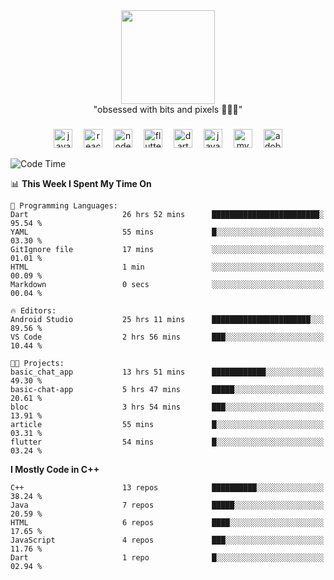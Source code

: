 


  <div align="center">
    
   <img src = "https://i.postimg.cc/W1R4TF4j/d6kpuve-c97567cf-518b-4b86-a271-5c89d88d22f7.gif"  width=150px height=150px />
 </div>

<div align="center">
  "obsessed with bits and pixels 🧑‍💻🎨"
</div>

  ###
<div align="center">
  <img src="https://cdn.jsdelivr.net/gh/devicons/devicon/icons/javascript/javascript-original.svg" height="30" alt="javascript logo"  />
  <img width="10" />
  <img src="https://cdn.jsdelivr.net/gh/devicons/devicon/icons/react/react-original.svg" height="30" alt="react logo"  />
  <img width="10" />
  <img src="https://cdn.jsdelivr.net/gh/devicons/devicon/icons/nodejs/nodejs-original.svg" height="30" alt="nodejs logo"  />
  <img width="10" />
  <img src="https://cdn.jsdelivr.net/gh/devicons/devicon/icons/flutter/flutter-original.svg" height="30" alt="flutter logo"  />
  <img width="10" />
  <img src="https://cdn.jsdelivr.net/gh/devicons/devicon/icons/dart/dart-original.svg" height="30" alt="dart logo"  />
  <img width="10" />
  <img src="https://cdn.jsdelivr.net/gh/devicons/devicon/icons/java/java-original.svg" height="30" alt="java logo"  />
  <img width="10" />
  <img src="https://skillicons.dev/icons?i=mysql" height="30" alt="mysql logo"  />
  <img width="10" />
  <img src="https://skillicons.dev/icons?i=pr" height="30" alt="adobepremierepro logo"  />
</div>




<!--START_SECTION:waka-->
![Code Time](http://img.shields.io/badge/Code%20Time-149%20hrs%2035%20mins-blue)

📊 **This Week I Spent My Time On** 

```text
💬 Programming Languages: 
Dart                     26 hrs 52 mins      ████████████████████████░   95.54 % 
YAML                     55 mins             █░░░░░░░░░░░░░░░░░░░░░░░░   03.30 % 
GitIgnore file           17 mins             ░░░░░░░░░░░░░░░░░░░░░░░░░   01.01 % 
HTML                     1 min               ░░░░░░░░░░░░░░░░░░░░░░░░░   00.09 % 
Markdown                 0 secs              ░░░░░░░░░░░░░░░░░░░░░░░░░   00.04 % 

🔥 Editors: 
Android Studio           25 hrs 11 mins      ██████████████████████░░░   89.56 % 
VS Code                  2 hrs 56 mins       ███░░░░░░░░░░░░░░░░░░░░░░   10.44 % 

🐱‍💻 Projects: 
basic_chat_app           13 hrs 51 mins      ████████████░░░░░░░░░░░░░   49.30 % 
basic-chat-app           5 hrs 47 mins       █████░░░░░░░░░░░░░░░░░░░░   20.61 % 
bloc                     3 hrs 54 mins       ███░░░░░░░░░░░░░░░░░░░░░░   13.91 % 
article                  55 mins             █░░░░░░░░░░░░░░░░░░░░░░░░   03.31 % 
flutter                  54 mins             █░░░░░░░░░░░░░░░░░░░░░░░░   03.24 % 
```

**I Mostly Code in C++** 

```text
C++                      13 repos            ██████████░░░░░░░░░░░░░░░   38.24 % 
Java                     7 repos             █████░░░░░░░░░░░░░░░░░░░░   20.59 % 
HTML                     6 repos             ████░░░░░░░░░░░░░░░░░░░░░   17.65 % 
JavaScript               4 repos             ███░░░░░░░░░░░░░░░░░░░░░░   11.76 % 
Dart                     1 repo              █░░░░░░░░░░░░░░░░░░░░░░░░   02.94 % 
```




<!--END_SECTION:waka-->
